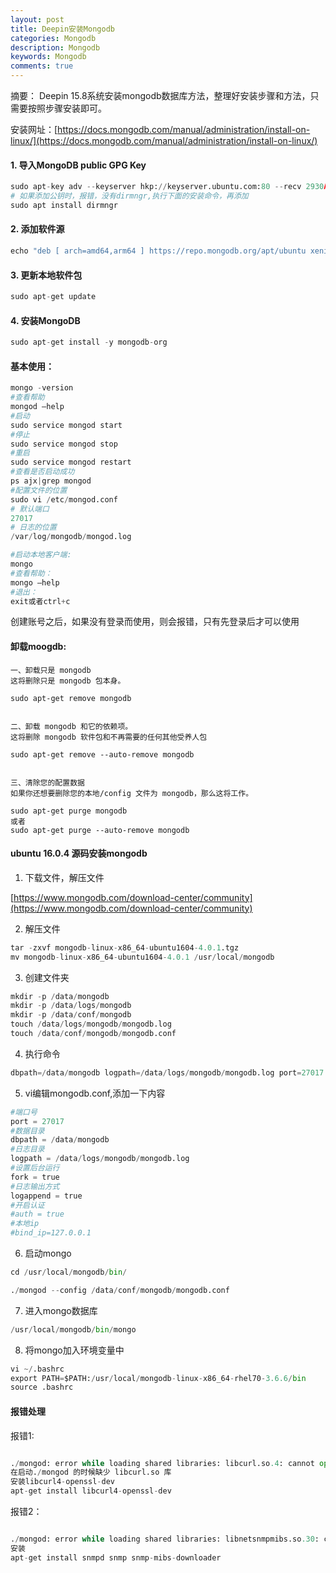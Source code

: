 ```yaml
---
layout: post
title: Deepin安装Mongodb
categories: Mongodb
description: Mongodb
keywords: Mongodb
comments: true
---
```


摘要： Deepin 15.8系统安装mongodb数据库方法，整理好安装步骤和方法，只需要按照步骤安装即可。

安装网址：[https://docs.mongodb.com/manual/administration/install-on-linux/](https://docs.mongodb.com/manual/administration/install-on-linux/)

#### 1. 导入MongoDB public GPG Key   
   
```python
sudo apt-key adv --keyserver hkp://keyserver.ubuntu.com:80 --recv 2930ADAE8CAF5059EE73BB4B58712A2291FA4AD5
# 如果添加公钥时，报错，没有dirmngr,执行下面的安装命令，再添加
sudo apt install dirmngr
```

#### 2. 添加软件源   

```python
echo "deb [ arch=amd64,arm64 ] https://repo.mongodb.org/apt/ubuntu xenial/mongodb-org/3.6 multiverse" | sudo tee /etc/apt/sources.list.d/mongodb-org-3.6.list
```

#### 3. 更新本地软件包  

```python
sudo apt-get update
```

#### 4. 安装MongoDB
```python
sudo apt-get install -y mongodb-org
```

#### 基本使用：  

```python
mongo -version
#查看帮助
mongod –help  
#启动
sudo service mongod start  
#停止
sudo service mongod stop  
#重启
sudo service mongod restart  
#查看是否启动成功
ps ajx|grep mongod  
#配置文件的位置
sudo vi /etc/mongod.conf
# 默认端⼝
27017  
# 日志的位置
/var/log/mongodb/mongod.log  

#启动本地客户端:
mongo  
#查看帮助：
mongo –help  
#退出：
exit或者ctrl+c  
```

创建账号之后，如果没有登录而使用，则会报错，只有先登录后才可以使用

#### 卸载moogdb:

```
一、卸载只是 mongodb
这将删除只是 mongodb 包本身。

sudo apt-get remove mongodb


二、卸载 mongodb 和它的依赖项。
这将删除 mongodb 软件包和不再需要的任何其他受养人包

sudo apt-get remove --auto-remove mongodb


三、清除您的配置数据
如果你还想要删除您的本地/config 文件为 mongodb，那么这将工作。

sudo apt-get purge mongodb
或者
sudo apt-get purge --auto-remove mongodb
```

#### ubuntu 16.0.4 源码安装mongodb

1. 下载文件，解压文件  

[https://www.mongodb.com/download-center/community](https://www.mongodb.com/download-center/community)

2. 解压文件  

```python
tar -zxvf mongodb-linux-x86_64-ubuntu1604-4.0.1.tgz
mv mongodb-linux-x86_64-ubuntu1604-4.0.1 /usr/local/mongodb
```
3. 创建文件夹　　

```python
mkdir -p /data/mongodb
mkdir -p /data/logs/mongodb
mkdir -p /data/conf/mongodb
touch /data/logs/mongodb/mongodb.log
touch /data/conf/mongodb/mongodb.conf
```

4. 执行命令

```python
dbpath=/data/mongodb logpath=/data/logs/mongodb/mongodb.log port=27017 fork=true nohttpinterface=true
```

5. vi编辑mongodb.conf,添加一下内容 

```python
#端口号
port = 27017 
#数据目录
dbpath = /data/mongodb
#日志目录
logpath = /data/logs/mongodb/mongodb.log
#设置后台运行
fork = true
#日志输出方式
logappend = true
#开启认证
#auth = true
#本地ip
#bind_ip=127.0.0.1
```

6. 启动mongo

```python
cd /usr/local/mongodb/bin/

./mongod --config /data/conf/mongodb/mongodb.conf
```

7. 进入mongo数据库  

```python
/usr/local/mongodb/bin/mongo
```

8. 将mongo加入环境变量中

```python
vi ~/.bashrc
export PATH=$PATH:/usr/local/mongodb-linux-x86_64-rhel70-3.6.6/bin
source .bashrc
```

#### 报错处理  

报错1:  

```python

./mongod: error while loading shared libraries: libcurl.so.4: cannot open shared object file: No such file or directory 
在启动./mongod 的时候缺少 libcurl.so 库
安装libcurl4-openssl-dev
apt-get install libcurl4-openssl-dev
```  
报错2：  

```python

./mongod: error while loading shared libraries: libnetsnmpmibs.so.30: cannot open shared object file: No such file or directory
安装
apt-get install snmpd snmp snmp-mibs-downloader
```